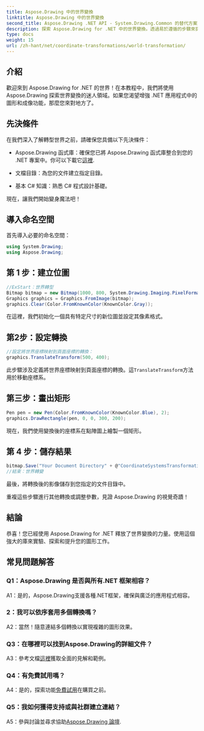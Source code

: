 ```yaml
---
title: Aspose.Drawing 中的世界變換
linktitle: Aspose.Drawing 中的世界變換
second_title: Aspose.Drawing .NET API - System.Drawing.Common 的替代方案
description: 探索 Aspose.Drawing for .NET 中的世界變換。透過易於遵循的步驟來提升您的圖形效果。
type: docs
weight: 15
url: /zh-hant/net/coordinate-transformations/world-transformation/
---
```

## 介紹

歡迎來到 Aspose.Drawing for .NET 的世界！在本教程中，我們將使用 Aspose.Drawing 探索世界變換的迷人領域。如果您渴望增強 .NET 應用程式中的圖形和成像功能，那麼您來對地方了。

## 先決條件

在我們深入了解轉型世界之前，請確保您具備以下先決條件：

-  Aspose.Drawing 函式庫：確保您已將 Aspose.Drawing 函式庫整合到您的 .NET 專案中。你可以下載它[這裡](https://releases.aspose.com/drawing/net/).

- 文檔目錄：為您的文件建立指定目錄。

- 基本 C# 知識：熟悉 C# 程式設計基礎。

現在，讓我們開始變身魔法吧！

## 導入命名空間

首先導入必要的命名空間：

```csharp
using System.Drawing;
using Aspose.Drawing;
```

## 第 1 步：建立位圖

```csharp
//ExStart：世界轉型
Bitmap bitmap = new Bitmap(1000, 800, System.Drawing.Imaging.PixelFormat.Format32bppPArgb);
Graphics graphics = Graphics.FromImage(bitmap);
graphics.Clear(Color.FromKnownColor(KnownColor.Gray));
```

在這裡，我們初始化一個具有特定尺寸的新位圖並設定其像素格式。

## 第2步：設定轉換

```csharp
//設定將世界座標映射到頁面座標的轉換：
graphics.TranslateTransform(500, 400);
```

此步驟涉及定義將世界座標映射到頁面座標的轉換。這`TranslateTransform`方法用於移動座標系。

## 第三步：畫出矩形

```csharp
Pen pen = new Pen(Color.FromKnownColor(KnownColor.Blue), 2);
graphics.DrawRectangle(pen, 0, 0, 300, 200);
```

現在，我們使用變換後的座標系在點陣圖上繪製一個矩形。

## 第 4 步：儲存結果

```csharp
bitmap.Save("Your Document Directory" + @"CoordinateSystemsTransformations\WorldTransformation_out.png");
//結束：世界轉變
```

最後，將轉換後的影像儲存到您指定的文件目錄中。

重複這些步驟進行其他轉換或調整參數，見證 Aspose.Drawing 的視覺奇蹟！

## 結論

恭喜！您已經使用 Aspose.Drawing for .NET 釋放了世界變換的力量。使用這個強大的庫來實驗、探索和提升您的圖形工作。

## 常見問題解答

### Q1：Aspose.Drawing 是否與所有.NET 框架相容？

A1：是的，Aspose.Drawing支援各種.NET框架，確保與廣泛的應用程式相容。

### 2：我可以依序套用多個轉換嗎？

A2：當然！隨意連結多個轉換以實現複雜的圖形效果。

### Q3：在哪裡可以找到Aspose.Drawing的詳細文件？

 A3：參考文檔[這裡](https://reference.aspose.com/drawing/net/)獲取全面的見解和範例。

### Q4：有免費試用嗎？

 A4：是的，探索功能[免費試用](https://releases.aspose.com/)在購買之前。

### Q5：我如何獲得支持或與社群建立連結？

 A5：參與討論並尋求協助[Aspose.Drawing 論壇](https://forum.aspose.com/c/diagram/17).